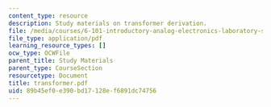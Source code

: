 ```yaml
---
content_type: resource
description: Study materials on transformer derivation.
file: /media/courses/6-101-introductory-analog-electronics-laboratory-spring-2007/89b45ef0e390bd17128ef6891dc74756_transformer.pdf
file_type: application/pdf
learning_resource_types: []
ocw_type: OCWFile
parent_title: Study Materials
parent_type: CourseSection
resourcetype: Document
title: transformer.pdf
uid: 89b45ef0-e390-bd17-128e-f6891dc74756
---
```

